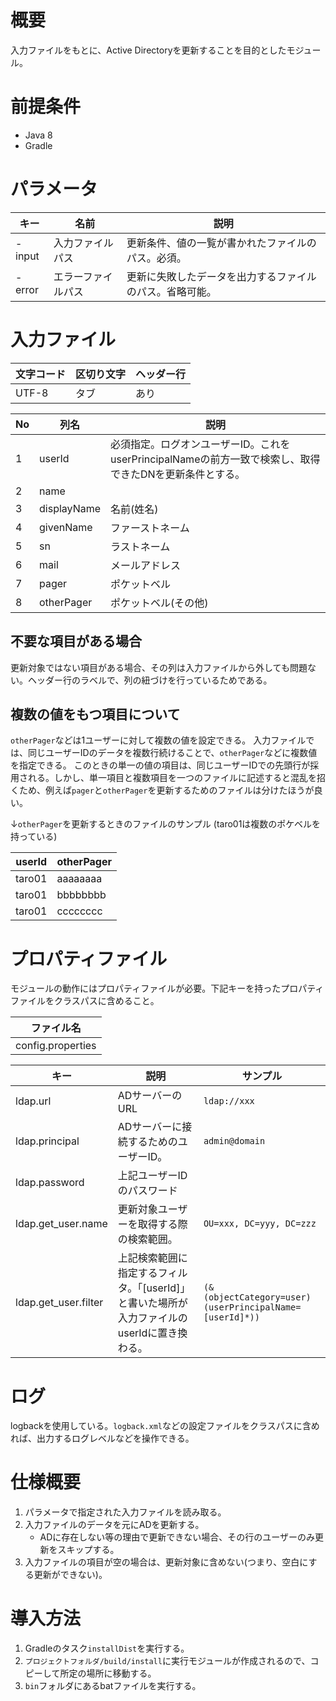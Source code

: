 # 概要
入力ファイルをもとに、Active Directoryを更新することを目的としたモジュール。

# 前提条件
- Java 8
- Gradle

# パラメータ

| キー| 名前 | 説明 |
|---|---|---|
| -input | 入力ファイルパス | 更新条件、値の一覧が書かれたファイルのパス。必須。 |
| -error | エラーファイルパス | 更新に失敗したデータを出力するファイルのパス。省略可能。 |

# 入力ファイル

|文字コード|区切り文字|ヘッダー行|
|---|---|---|
|UTF-8|タブ|あり|

|No|列名|説明|
|---|---|---|
|1|userId|必須指定。ログオンユーザーID。これをuserPrincipalNameの前方一致で検索し、取得できたDNを更新条件とする。|
|2|name||
|3|displayName|名前(姓名)|
|4|givenName|ファーストネーム|
|5|sn|ラストネーム|
|6|mail|メールアドレス|
|7|pager|ポケットベル|
|8|otherPager|ポケットベル(その他)|

## 不要な項目がある場合
更新対象ではない項目がある場合、その列は入力ファイルから外しても問題ない。ヘッダー行のラベルで、列の紐づけを行っているためである。

## 複数の値をもつ項目について
`otherPager`などは1ユーザーに対して複数の値を設定できる。
入力ファイルでは、同じユーザーIDのデータを複数行続けることで、`otherPager`などに複数値を指定できる。
このときの単一の値の項目は、同じユーザーIDでの先頭行が採用される。しかし、単一項目と複数項目を一つのファイルに記述すると混乱を招くため、例えば`pager`と`otherPager`を更新するためのファイルは分けたほうが良い。

↓`otherPager`を更新するときのファイルのサンプル (taro01は複数のポケベルを持っている)

|userId|otherPager|
|---|---|
|taro01|aaaaaaaa|
|taro01|bbbbbbbb|
|taro01|cccccccc|


# プロパティファイル

モジュールの動作にはプロパティファイルが必要。下記キーを持ったプロパティファイルをクラスパスに含めること。

|ファイル名|
|---|
|config.properties|

|キー|説明|サンプル|
|---|---|---|
|ldap.url | ADサーバーのURL|`ldap://xxx`|
|ldap.principal|ADサーバーに接続するためのユーザーID。|`admin@domain`|
|ldap.password|上記ユーザーIDのパスワード||
|ldap.get_user.name|更新対象ユーザーを取得する際の検索範囲。|`OU=xxx, DC=yyy, DC=zzz`|
|ldap.get_user.filter|上記検索範囲に指定するフィルタ。「[userId]」と書いた場所が入力ファイルのuserIdに置き換わる。|`(&(objectCategory=user)(userPrincipalName=[userId]*))`|

# ログ
logbackを使用している。`logback.xml`などの設定ファイルをクラスパスに含めれば、出力するログレベルなどを操作できる。

# 仕様概要

1. パラメータで指定された入力ファイルを読み取る。
1. 入力ファイルのデータを元にADを更新する。
	- ADに存在しない等の理由で更新できない場合、その行のユーザーのみ更新をスキップする。
1. 入力ファイルの項目が空の場合は、更新対象に含めない(つまり、空白にする更新ができない)。

# 導入方法

1. Gradleのタスク`installDist`を実行する。
1. `プロジェクトフォルダ/build/install`に実行モジュールが作成されるので、コピーして所定の場所に移動する。
1. `bin`フォルダにあるbatファイルを実行する。
